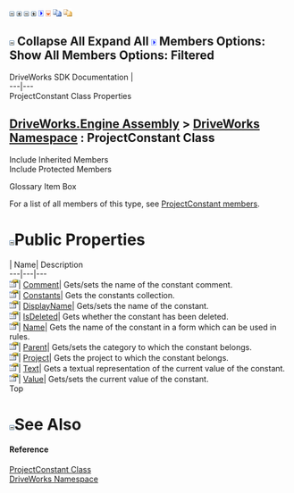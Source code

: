 ![](dotnetimages/collapse.gif) ![](dotnetimages/expand.gif) ![](dotnetimages/collapse.gif) ![](dotnetimages/expand.gif) ![](dotnetimages/drpdown.gif) ![](dotnetimages/drpdown_orange.gif) ![](dotnetimages/copycode.gif) ![](dotnetimages/copycodeHighlight.gif)

![](dotnetimages/collapse.gif) Collapse All Expand All ![](dotnetimages/drpdown.gif) Members Options: Show All  Members Options: Filtered   
---  
DriveWorks SDK Documentation  |   
---|---  
ProjectConstant Class Properties   
  
[DriveWorks.Engine Assembly](topic2156.md) > [DriveWorks Namespace](topic2159.md) : ProjectConstant Class  
---  
  
Include Inherited Members    
Include Protected Members    


Glossary Item Box

For a list of all members of this type, see [ProjectConstant members](topic4172.md).

# ![](dotnetimages/collapse.gif)Public Properties

| Name| Description  
---|---|---  
![Public Property](dotnetimages/publicProperty.gif)| [Comment](topic4188.md)| Gets/sets the name of the constant comment.   
![Public Property](dotnetimages/publicProperty.gif)| [Constants](topic4189.md)| Gets the constants collection.   
![Public Property](dotnetimages/publicProperty.gif)| [DisplayName](topic4190.md)| Gets/sets the name of the constant.   
![Public Property](dotnetimages/publicProperty.gif)| [IsDeleted](topic4191.md)| Gets whether the constant has been deleted.   
![Public Property](dotnetimages/publicProperty.gif)| [Name](topic4192.md)| Gets the name of the constant in a form which can be used in rules.   
![Public Property](dotnetimages/publicProperty.gif)| [Parent](topic4193.md)| Gets/sets the category to which the constant belongs.   
![Public Property](dotnetimages/publicProperty.gif)| [Project](topic4194.md)| Gets the project to which the constant belongs.   
![Public Property](dotnetimages/publicProperty.gif)| [Text](topic4195.md)| Gets a textual representation of the current value of the constant.   
![Public Property](dotnetimages/publicProperty.gif)| [Value](topic4196.md)| Gets/sets the current value of the constant.   
Top

# ![](dotnetimages/collapse.gif)See Also

#### Reference

[ProjectConstant Class](topic4171.md)   
[DriveWorks Namespace](topic2159.md)


